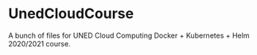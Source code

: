 # UnedCloudCourse

A bunch of files for UNED Cloud Computing Docker + Kubernetes + Helm 2020/2021 course.
